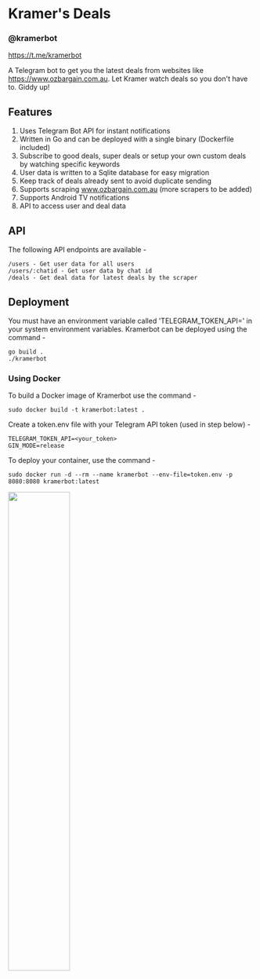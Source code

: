 # Kramer's Deals

### @kramerbot

https://t.me/kramerbot

A Telegram bot to get you the latest deals from websites like https://www.ozbargain.com.au. Let Kramer watch deals so you don't have to. Giddy up!

## Features

1. Uses Telegram Bot API for instant notifications
2. Written in Go and can be deployed with a single binary (Dockerfile included)
3. Subscribe to good deals, super deals or setup your own custom deals by watching specific keywords
4. User data is written to a Sqlite database for easy migration
5. Keep track of deals already sent to avoid duplicate sending
6. Supports scraping www.ozbargain.com.au (more scrapers to be added)
7. Supports Android TV notifications
8. API to access user and deal data

## API

The following API endpoints are available -

```
/users - Get user data for all users
/users/:chatid - Get user data by chat id
/deals - Get deal data for latest deals by the scraper
```

## Deployment

You must have an environment variable called 'TELEGRAM_TOKEN_API=<token>' in your system environment variables. Kramerbot can be deployed using the command -

```
go build .
./kramerbot
```

### Using Docker

To build a Docker image of Kramerbot use the command -

```
sudo docker build -t kramerbot:latest .
```

Create a token.env file with your Telegram API token (used in step below) -

```
TELEGRAM_TOKEN_API=<your_token>
GIN_MODE=release
```

To deploy your container, use the command -

```
sudo docker run -d --rm --name kramerbot --env-file=token.env -p 8080:8080 kramerbot:latest
```

<img src="https://raw.githubusercontent.com/intothevoid/kramerbot/main/static/about.jpeg" width="50%" height="50%"></img>
